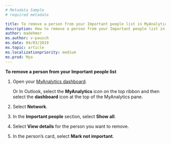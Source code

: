 ```yaml
---
# Metadata Sample
# required metadata

title: To remove a person from your Important people list in MyAnalytics
description: How to remove a person from your Important people list in MyAnalytics
author: madehmer
ms.author: v-pausch
ms.date: 04/03/2019
ms.topic: article
ms.localizationpriority: medium 
ms.prod: Mya
---
```


**To remove a person from your Important people list**

1. Open your [MyAnalytics dashboard](https://myanalytics.microsoft.com).

   Or In Outlook, select the **MyAnalytics** icon on the top ribbon and then select the **dashboard** icon at the top of the MyAnalytics pane.

2. Select **Network**.
3. In the **Important people** section, select **Show all**.  
4. Select **View details** for the person you want to remove.
5. In the person’s card, select **Mark not important**.